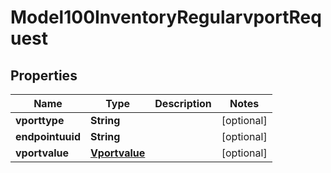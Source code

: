 
# Model100InventoryRegularvportRequest

## Properties
Name | Type | Description | Notes
------------ | ------------- | ------------- | -------------
**vporttype** | **String** |  |  [optional]
**endpointuuid** | **String** |  |  [optional]
**vportvalue** | [**Vportvalue**](Vportvalue.md) |  |  [optional]



